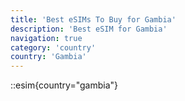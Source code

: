 ```yaml
---
title: 'Best eSIMs To Buy for Gambia'
description: 'Best eSIM for Gambia'
navigation: true
category: 'country'
country: 'Gambia'
---
```


::esim{country="gambia"}
